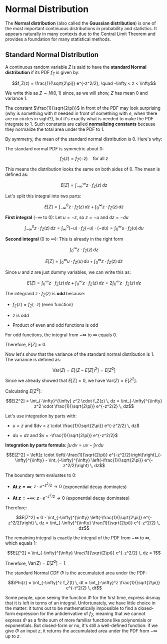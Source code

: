 # Normal Distribution

The **Normal distribution** (also called the **Gaussian distribution**) is one of the most important continuous distributions in probability and statistics. It appears naturally in many contexts due to the Central Limit Theorem and provides a foundation for many statistical methods.

## Standard Normal Distribution

A continuous random variable $Z$ is said to have the **standard Normal distribution** if its PDF $f_Z$ is given by:

$$f_Z(z) = \frac{1}{\sqrt{2\pi}} e^{-z^2/2}, \quad -\infty < z < \infty$$

We write this as $Z \sim N(0, 1)$ since, as we will show, $Z$ has mean 0 and variance 1.

The constant $\frac{1}{\sqrt{2\pi}}$ in front of the PDF may look surprising (why is something with $\pi$ needed in front of something with $e$, when there are no circles in sight?), but it's exactly what is needed to make the PDF integrate to 1. Such constants are called **normalizing constants** because they normalize the total area under the PDF to 1.

By symmetry, the mean of the standard normal distribution is 0. Here's why:

The standard normal PDF is symmetric about 0:

$$f_Z(z) = f_Z(-z) \quad \text{for all } z$$

This means the distribution looks the same on both sides of 0. The mean is defined as:

$$E[Z] = \int_{-\infty}^{\infty} z \cdot f_Z(z) \, dz$$

Let's split this integral into two parts:

$$E[Z] = \int_{-\infty}^0 z \cdot f_Z(z) \, dz + \int_0^{\infty} z \cdot f_Z(z) \, dz$$

**First integral** ($-\infty$ to 0): Let $u = -z$, so $z = -u$ and $dz = -du$

$$\int_{-\infty}^0 z \cdot f_Z(z) \, dz = \int_{\infty}^0 (-u) \cdot f_Z(-u) \cdot (-du) = \int_0^{\infty} u \cdot f_Z(u) \, du$$

**Second integral** (0 to $\infty$): This is already in the right form

$$\int_0^{\infty} z \cdot f_Z(z) \, dz$$

$$E[Z] = \int_0^{\infty} u \cdot f_Z(u) \, du + \int_0^{\infty} z \cdot f_Z(z) \, dz$$

Since $u$ and $z$ are just dummy variables, we can write this as:

$$E[Z] = \int_0^{\infty} z \cdot f_Z(z) \, dz + \int_0^{\infty} z \cdot f_Z(z) \, dz = 2 \int_0^{\infty} z \cdot f_Z(z) \, dz$$

The integrand $z \cdot f_Z(z)$ is **odd** because:

- $f_Z(z) = f_Z(-z)$ (even function)

- $z$ is odd

- Product of even and odd functions is odd

For odd functions, the integral from $-\infty$ to $\infty$ equals 0.

Therefore, $E[Z] = 0$.

Now let's show that the variance of the standard normal distribution is 1. The variance is defined as:

$$\text{Var}(Z) = E[(Z - E[Z])^2] = E[Z^2]$$

Since we already showed that $E[Z] = 0$, we have $\text{Var}(Z) = E[Z^2]$.

Calculating $E[Z^2]$:

$$E[Z^2] = \int_{-\infty}^{\infty} z^2 \cdot f_Z(z) \, dz = \int_{-\infty}^{\infty} z^2 \cdot \frac{1}{\sqrt{2\pi}} e^{-z^2/2} \, dz$$

Let's use integration by parts with:

- $u = z$ and $dv = z \cdot \frac{1}{\sqrt{2\pi}} e^{-z^2/2} \, dz$

- $du = dz$ and $v = -\frac{1}{\sqrt{2\pi}} e^{-z^2/2}$

**Integration by parts formula**: $\int u \, dv = uv - \int v \, du$

$$E[Z^2] = \left[z \cdot \left(-\frac{1}{\sqrt{2\pi}} e^{-z^2/2}\right)\right]_{-\infty}^{\infty} - \int_{-\infty}^{\infty} \left(-\frac{1}{\sqrt{2\pi}} e^{-z^2/2}\right) \, dz$$

The boundary term evaluates to 0:

- **At $z = \infty$**: $z \cdot e^{-z^2/2} \to 0$ (exponential decay dominates)

- **At $z = -\infty$**: $z \cdot e^{-z^2/2} \to 0$ (exponential decay dominates)

Therefore:

$$E[Z^2] = 0 - \int_{-\infty}^{\infty} \left(-\frac{1}{\sqrt{2\pi}} e^{-z^2/2}\right) \, dz = \int_{-\infty}^{\infty} \frac{1}{\sqrt{2\pi}} e^{-z^2/2} \, dz$$

The remaining integral is exactly the integral of the PDF from $-\infty$ to $\infty$, which equals 1:

$$E[Z^2] = \int_{-\infty}^{\infty} \frac{1}{\sqrt{2\pi}} e^{-z^2/2} \, dz = 1$$

Therefore, $\text{Var}(Z) = E[Z^2] = 1$.

The standard Normal CDF $\Phi$ is the accumulated area under the PDF:

$$\Phi(z) = \int_{-\infty}^z f_Z(t) \, dt = \int_{-\infty}^z \frac{1}{\sqrt{2\pi}} e^{-t^2/2} \, dt$$

Some people, upon seeing the function $\Phi$ for the first time, express dismay that it is left in terms of an integral. Unfortunately, we have little choice in the matter: it turns out to be mathematically impossible to find a closed-form expression for the antiderivative of $f_Z$, meaning that we cannot express $\Phi$ as a finite sum of more familiar functions like polynomials or exponentials. But closed-form or no, it's still a well-defined function: if we give $\Phi$ an input $z$, it returns the accumulated area under the PDF from $-\infty$ up to $z$.